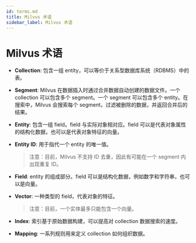 ```yaml
---
id: terms.md
title: Milvus 术语
sidebar_label: Milvus 术语
---
```


# Milvus 术语

- <b>Collection</b>: 包含一组 entity，可以等价于关系型数据库系统（RDBMS）中的表。

- <b>Segment</b>: Milvus 在数据插入时通过合并数据自动创建的数据文件。一个 collection 可以包含多个 segment。一个 segment 可以包含多个 entity。在搜索中，Milvus 会搜索每个 segment，过滤被删除的数据，并返回合并后的结果。

- <b>Entity</b>: 包含一组 field。field 与实际对象相对应。field 可以是代表对象属性的结构化数据，也可以是代表对象特征的向量。

- <b>Entity ID</b>: 用于指代一个 entity 的唯一值。
  > 注意：目前，Milvus 不支持 ID 去重，因此有可能在一个 segment 内出现重复 ID。

- <b>Field</b>: entity 的组成部分。field 可以是结构化数据，例如数字和字符串，也可以是向量。

- <b>Vector</b>: 一种类型的 field，代表对象的特征。
  > 注意：目前，一个实体最多只能包含一个向量。

- <b>Index</b>: 索引基于原始数据构建，可以提高对 collection 数据搜索的速度。

- <b>Mapping</b>: 一系列规则用来定义 collection 如何组织数据。